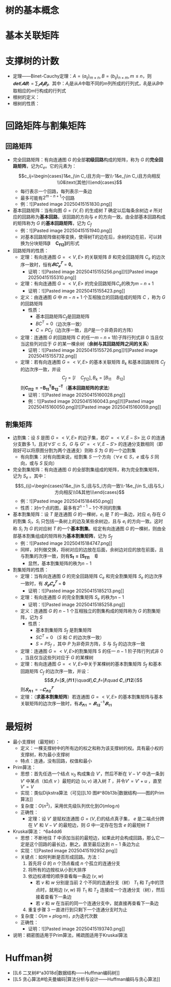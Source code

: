 # 树的基本概念
# 基本关联矩阵
# 支撑树的计数
- 定理——Binet-Cauchy定理：$A = (a_{ij})_{m\times n},B =(b_{ij})_{n\times m},m ≤ n$，则$𝐝𝐞𝐭(𝑨𝑩) = \sum_𝒊𝑨_𝒊𝑩_𝒊$。其中：$A_i$是从$A$中取不同的$m$列所成的行列式，$B_i$是从$B$中取相应的$m$行构成的行列式
- 根树的定义：
- 根树的性质：


# 回路矩阵与割集矩阵
## 回路矩阵
- 完全回路矩阵：有向连通图 $G$ 的全部**初级回路**构成的矩阵，称为 $G$ 的**完全回路矩阵**，记为$C_e$。它的元素为：$$c_ij=\begin{cases}1&e_j\in C_i且方向一致\\-1&e_j\in C_i且方向相反\\0&\text{其他}\\\end{cases}$$
	- 每行表示一个回路，每列表示一条边
	- 最多可能有$2^{m-n+1}$个回路
	- 例：![[Pasted image 20250415151830.png]]
- 基本回路矩阵：当有向图 $G = (V , E)$ 的生成树 $T$ 确定以后每条余树边 $e$ 所对应的回路称为**基本回路**，该回路的方向与 $e$ 的方向一致。由全部基本回路构成的矩阵称为 $G$ 的**基本回路矩阵**，记为 $C_f$ 
	- 例：![[Pasted image 20250415151940.png]]
	- 对基本回路矩阵做初等变换，使得树T的边在后，余树的边在前，可以转换为分块矩阵$\pmb{[I\quad C_{f12}]}$的形式
- 回路矩阵的性质：
	- 定理：有向连通图 $G = <V , E>$ 的关联矩阵 $B$ 和完全回路矩阵 $C_e$ 的边次序一致时，恒有$𝑩𝑪_𝒆^𝑻=𝟎$。
		- 证明：![[Pasted image 20250415155256.png]]![[Pasted image 20250415155310.png]]
	- 定理：有向连通图 $G = <V , E>$ 的完全回路矩阵$C_e$的秩为$m-n+1$
		- 证明：![[Pasted image 20250415155423.png]]
	- 定义：由连通图 $G$ 中 $m-n +1$ 个互相独立的回路组成的矩阵 $C$ ，称为 $G$ 的回路矩阵
		- 性质：
			- 基本回路矩阵$C_f$是回路矩阵
			- $BC^T=0$（边次序一致）
			- $C=PC_f$（边次序一致，且$P$是一个非奇异的方阵）
	- 定理：连通图 $G$ 的回路矩阵 $C$ 的任一$m-n +1$阶子阵行列式非 0 当且仅当这些列对应于 $G$ 的某一棵余树（**余树与其回路矩阵之间的关系**）
		- 证明：![[Pasted image 20250415155726.png]]![[Pasted image 20250415155732.png]]
	- 定理：若有向连通图 $G = <V , E>$ 的基本关联矩阵 $B_k$ 和基本回路矩阵 $C_f$ 的边次序一致，并设$$C_f=[I\quad C_{f12}],B_k=[B_{11}\quad B_{12}]$$则$\pmb{C_{f12}=-B_{11}^TB_{12}^{-T}}$（**基本回路矩阵的求法**）
		- 证明：![[Pasted image 20250415160028.png]]
		- 例：![[Pasted image 20250415160043.png]]![[Pasted image 20250415160050.png]]![[Pasted image 20250415160059.png]]
## 割集矩阵
- 边割集：设 $S$ 是图 $G = <V , E>$ 的边子集，若$G'= <V , E-S>$ 比 $G$ 的连通分支数多 1，且对$\forall S' \subset S$，$G$ 与 $G '' = <V , E-S'>$ 的连通分支数相同（即刚好可以将原图分割为两个连通支）则称 $S$ 为 $G$ 的一个边割集
	- 有向割集：对有向图来说，给割集 $S$ 一个方向（$\forall e\in S$，$e$ 或与 $S$ 同向，或与 $S$ 反向）
- 完全割集矩阵：有向连通图 $G$ 的全部割集组成的矩阵，称为完全割集矩阵，记为 $S_e$ 。其中：$$S_{ij}=\begin{cases}1&e_j\in S_i且与S_i方向一致\\-1&e_j\in S_i且与S_i方向相反\\0&其他\\\end{cases}$$
	- 例：![[Pasted image 20250415184450.png]]
	- 性质：对n个点的图，最多有$2^{n-1}-1$个不同的割集
- 基本割集矩阵：设 $T$ 是连通图 $G$ 的一棵树，$e_i$ 是 $T$ 的一条边，对应 $e_i$ 存在 $G$ 的割集 $S_i$，$S_i$ 只包括一条树上的边及某些余树边，且与 $e_i$ 的方向一致。这时称 $S_i$ 为 $G$ 的对应树 $T$ 的一个**基本割集**。给定有向连通图 $G$ 的一棵树，则由全部基本割集组成的矩阵称为**基本割集矩阵**，记为 $S_f$
	- 例：![[Pasted image 20250415184747.png]]
	- 同样，对列做交换，将树对应的边放在后面，余树边对应的放在前面，且与割集的次序一致，则有$\pmb {S_f=[S_{f11}\quad I]}$
		- 显然，基本割集矩阵的秩为$n-1$
- 割集矩阵的性质：
	- 定理：当有向连通图 $G$ 的完全回路矩阵 $C_e$ 和完全割集矩阵 $S_e$ 的边次序一致时，有 $𝑺_𝒆𝑪_𝒆^𝑻=𝟎$
		- 证明：![[Pasted image 20250415185213.png]]
	- 定理：有向连通图 $G$ 的完全割集矩阵 $S_e$ 的秩为$n-1$
		- 证明：![[Pasted image 20250415185258.png]]
	- 定义：连通图 $G$ 的 $n-1$ 个互相独立的割集构成的矩阵称为 $G$ 的割集矩阵，记为 $S$
		- 性质：
			- 基本割集矩阵 $S_f$ 是割集矩阵
			- $SC^T = 0$ （$S$ 和 $C$ 的边次序一致）
			- $S = PS_f$ ，其中 $P$ 为非奇异方阵，$S$ 与 $S_f$ 的边次序一致
	- 定理：连通图 $G = <V , E>$的割集矩阵 S 的任一 $n-1$ 阶子阵行列式非 0 ，当且仅当这些列对应于 $G$ 的某棵树
	- 定理：有向连通图 $G = <V , E>$中关于某棵树的基本割集矩阵 $S_f$ 和基本回路矩阵 $C_f$ 的边次序一致，并设：$$𝑺_𝒇=[𝑺_{𝒇𝟏𝟏}\quad𝑰],𝑪_𝒇=[𝑰\quad 𝑪_{𝒇𝟏𝟐}]$$则$𝑺_{𝒇𝟏𝟏}=−𝑪_{𝒇𝟏𝟐}^𝑻$
	- 定理：（**求基本割集矩阵**）若连通图 $G = <V , E>$ 的基本割集矩阵与基本关联矩阵的边次序一致时，有$𝑺_{𝒇𝟏𝟏}=𝑩_{𝟏𝟐}^{−𝟏}𝑩_{𝟏𝟏}$
# 最短树
- 最小支撑树（最短树）：
	- 定义：一棵支撑树中的所有边的权之和称为该支撑树的权。具有最小权的支撑树，称为最小支撑树
	- 特点：连通，没有回路，权值和最小
- Prim算法：
	- 思想：首先任选一个结点 $v_0$ 构成集合 $V'$，然后不断在 $V-V'$ 中选一条到 $V'$ 中某点（如点 $v$ ）最短的边 $(u , v)$ 进入树 $T$ ，并令$V ' = V ' + u$ ，直至 $V ' = V$
	- 实现：类似Dijkstra算法（可见[[L10 图#^80b13b|数据结构——图的Prim算法]]
	- 复杂度：$O(n^2)$，采用优先级队列优化到$O(m\log n)$
	- 正确性：
		- 定理：设 $V'$ 是赋权连通图 $G = (V , E)$的结点真子集， $e$ 是二端点分跨在 $V'$ 和 $V-V'$ 的最短边，则 $G$ 中一定存在包含 $e$ 的最短树 $T$
- Kruskal算法： ^6a4dd6
	- 思想：不断地往 $T$ 中添加当前的最短边，如果此时会构成回路，那么它一定是这个回路的最长边，删之。直至最后达到 $n-1$ 条边为止
	- 实现：![[Pasted image 20250415192952.png]]
	- 关键点：如何判断是否形成回路。方法：
		1. 首先将 $G$ 的 $n$ 个顶点看成 $n$ 个孤立的连通分支
		2. 将所有的边按权从小到大排序
		3. 依边权递增的顺序查看每一条边 $(v , w)$
			- 若 $v$ 和 $w$ 分别是当前 2 个不同的连通分支（树） $T_1$ 和 $T_2$中的顶点时，就用边 $(v , w)$ 将 $T_1$ 和 $T_2$ 连接成一个连通分支（树），然后接着查看下一条边
			- 若 $v$ 和 $w$ 在当前的同一个连通分支中，就直接再查看下一条边
		4. 重复步骤 3 一直进行到只剩下一个连通分支时为止	
	- 复杂度：$O(m+p\log m)$，$p$为迭代次数
	- 正确性：
		- 证明：![[Pasted image 20250415193740.png]]
- 说明：稠密图适用于Prim算法，稀疏图适用于Kruskal算法
# Huffman树
- [[L6 二叉树#^a3018d|数据结构——Huffman编码树]]
- [[L5 贪心算法#哈夫曼编码|算法分析与设计——Huffman编码与贪心算法]]
